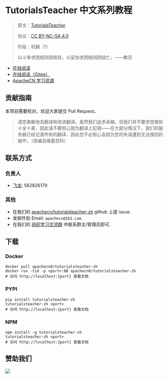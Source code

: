 # TutorialsTeacher 中文系列教程

> 原文：[TutorialsTeacher](https://www.tutorialsteacher.com/)
> 
> 协议：[CC BY-NC-SA 4.0](http://creativecommons.org/licenses/by-nc-sa/4.0/)
> 
> 阶段：机翻（1）
> 
> 以斗争求团结则团结存，以妥协求团结则团结亡。——教员

* [在线阅读](https://tch.apachecn.org)
* [在线阅读（Gitee）](https://apachecn.gitee.io/doc-template/)
* [ApacheCN 学习资源](http://docs.apachecn.org/)

## 贡献指南

本项目需要校对，欢迎大家提交 Pull Request。

> 请您勇敢地去翻译和改进翻译。虽然我们追求卓越，但我们并不要求您做到十全十美，因此请不要担心因为翻译上犯错——在大部分情况下，我们的服务器已经记录所有的翻译，因此您不必担心会因为您的失误遭到无法挽回的破坏。（改编自维基百科）

## 联系方式

### 负责人

* [飞龙](https://github.com/wizardforcel): 562826179

### 其他

*   在我们的 [apachecn/tutorialsteacher-zh](https://github.com/apachecn/tutorialsteacher-zh) github 上提 issue.
*   发邮件到 Email: `apachecn@163.com`.
*   在我们的 [组织学习交流群](https://www.apachecn.org/#/docs/join) 中联系群主/管理员即可.

## 下载

### Docker

```
docker pull apachecn0/tutorialsteacher-zh
docker run -tid -p <port>:80 apachecn0/tutorialsteacher-zh
# 访问 http://localhost:{port} 查看文档
```

### PYPI

```
pip install tutorialsteacher-zh
tutorialsteacher-zh <port>
# 访问 http://localhost:{port} 查看文档
```

### NPM

```
npm install -g tutorialsteacher-zh
tutorialsteacher-zh <port>
# 访问 http://localhost:{port} 查看文档
```

## 赞助我们

![](http://data.apachecn.org/img/about/donate.jpg)
